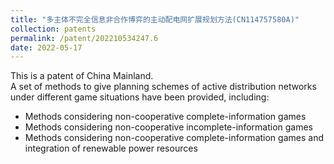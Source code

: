 ```yaml
---
title: "多主体不完全信息非合作博弈的主动配电网扩展规划方法(CN114757580A)"
collection: patents
permalink: /patent/202210534247.6
date: 2022-05-17
---
```


This is a patent of China Mainland.  
A set of methods to give planning schemes of active distribution networks under different game situations have been provided, including:  
* Methods considering non-cooperative complete-information games
* Methods considering non-cooperative incomplete-information games
* Methods considering non-cooperative complete-information games and integration of renewable power resources
